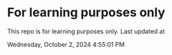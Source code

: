 # For learning purposes only
This repo is for learning purposes only.
Last updated at

Wednesday, October 2, 2024 4:55:01 PM

